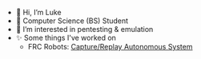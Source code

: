 - 👋 Hi, I’m Luke
- 🌱 Computer Science (BS) Student
- 👀 I’m interested in pentesting & emulation
- ✨ Some things I've worked on
  - FRC Robots: [Capture/Replay Autonomous System](https://github.com/lukesnc/capture-replay-auto)


<!---
lukesnc/lukesnc is a ✨ special ✨ repository because its `README.md` (this file) appears on your GitHub profile.
You can click the Preview link to take a look at your changes.
--->
